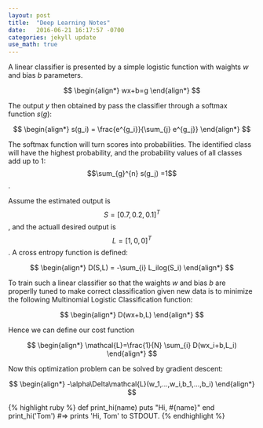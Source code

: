 ```yaml
---
layout: post
title:  "Deep Learning Notes"
date:   2016-06-21 16:17:57 -0700
categories: jekyll update
use_math: true
---
```


A linear classifier is presented by a simple logistic function with waights $w$ and bias $b$ parameters. 

$$
\begin{align*}
  wx+b=g
\end{align*}
$$

The output $y$ then obtained by pass the classifier through a softmax function $s(g)$: 

$$
\begin{align*}
  s(g_i) = \frac{e^{g_i}}{\sum_{j} e^{g_j}}
\end{align*}
$$

The softmax function will turn scores into probabilities. The identified class will have the highest probability, and the probability values of all classes add up to 1: $$\sum_{g}^{n} s(g_j) =1$$ .

Assume the estimated output is $$S=\left[0.7, 0.2, 0.1 \right]^T$$, and the actuall desired output is $$L=\left[1, 0, 0 \right]^T$$. A cross entropy function is defined:

$$
\begin{align*}
  D(S,L) = -\sum_{i} L_ilog(S_i)
\end{align*}
$$

To train such a linear classifier so that the waights $w$ and bias $b$ are properlly tuned to make correct classification given new data is to minimize the following Multinomial Logistic Classification function:

$$
\begin{align*}
  D(wx+b,L)
\end{align*}
$$

Hence we can define our cost function

$$
\begin{align*}
  \mathcal{L}=\frac{1}{N} \sum_{i} D(wx_i+b,L_i)
\end{align*}
$$
 
Now this optimization problem can be solved by gradient descent:

$$
\begin{align*}
  -\alpha\Delta\mathcal{L}(w_1,...,w_i,b_1,...,b_i)
\end{align*}
$$

{% highlight ruby %}
def print_hi(name)
  puts "Hi, #{name}"
end
print_hi('Tom')
#=> prints 'Hi, Tom' to STDOUT.
{% endhighlight %}

